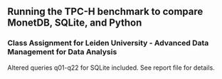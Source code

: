 ## Running the TPC-H benchmark to compare MonetDB, SQLite, and Python 

### Class Assignment for Leiden University - Advanced Data Management for Data Analysis

Altered queries q01-q22 for SQLite included.  See report file for details. 
